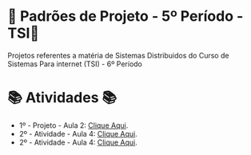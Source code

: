 # 🚀 Padrões de Projeto - 5º Período - TSI🚀
Projetos referentes a matéria de Sistemas Distribuidos do Curso de Sistemas Para internet (TSI) - 6º Período


#  📚 Atividades 📚
- 1º - Projeto - Aula 2: [Clique Aqui](https://github.com/Hugo-Machado02/atividades-sistemas-distribuidos/tree/1º-Projeto-Aula-2).
- 2º - Atividade - Aula 4: [Clique Aqui](https://github.com/Hugo-Machado02/atividades-sistemas-distribuidos/tree/2º-Atividade-Aula-4).
- 2º - Atividade - Aula 4: [Clique Aqui](https://github.com/Hugo-Machado02/atividades-sistemas-distribuidos/tree/3º-Atividade-Aula-4).
